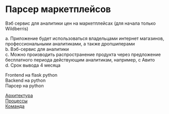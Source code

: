 # Парсер маркетплейсов

Вэб сервис для аналитики цен на маркетплейсах (для начала только Wildberris) 

a.	Приложение будет использоваться владельцами интернет магазинов, профессиональными аналитиками, а также дропшиперами  
b.	Вэб-сервис для аналитики  
c.	Можно производить распространение продукта через предложение бесплатного периода действующим аналитикам, например, с Авито  
d.	Срок вывода 4 месяца  


Frontend на flask python  
Backend на python  
Парсер на python  

[Архитектура](docs/architecture.md)  
[Процессы](docs/process.md)  
[Команда](docs/team.md)  

